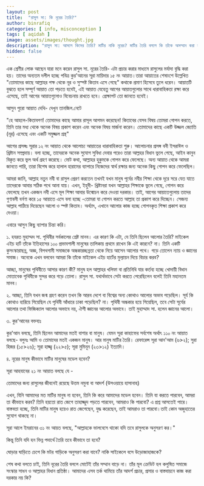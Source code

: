```yaml
---
layout: post
title:  "রাসুল সা: কি নূরের তৈরি?"
author: binrafiq
categories: [ info, misconception ]
tags: [ aqidah ]
image: assets/images/thought.jpg
description: "রাসুল সা: আসলে কিসের তৈরি? মাটির নাকি নূরের? মাটির তৈরি বললে কি তাঁকে অসম্মান করা হয়?"
hidden: false
---
```


এক শ্রেণীর লোক আছেন যারা মনে করেন রাসুল সা. নূরের তৈরি- এটা প্রচার করার মাধ্যমে রাসুলের মর্যাদা বৃদ্ধি করা হয়। তাদের অন্যতম দলীল হচ্ছে পবিত্র কুর'আনের সূরা মায়িদার ১৫ নং আয়াত।তারা আয়াতের শেষাংশে উল্লেখিত "তোমাদের কাছে আল্লাহর পক্ষ থেকে নূর ও সুস্পষ্ট কিতাব এসে গেছে" কথাকে প্রমাণ হিসেবে তুলে ধরেন। আয়াতটি বুঝতে হলে সম্পূর্ণ আয়াত তো পড়তে হবেই, এই আয়াত যেহেতু আগের আয়াতগুলোর সাথে ধারাবাহিকতা রক্ষা করে এসেছে, তাই আগের আয়াতগুলোও বিবেচনায় রাখতে হবে। প্রেক্ষাপট তো জানতে হবেই।

আসুন পুরো আয়াত দেখি- দেখুন তানজিল.নেটে

"হে আহলে-কিতাবগণ! তোমাদের কাছে আমার রাসূল আগমন করেছেন! কিতাবের যেসব বিষয় তোমরা গোপন করতে, তিনি তার মধ্য থেকে অনেক বিষয় প্রকাশ করেন এবং অনেক বিষয় মার্জনা করেন। তোমাদের কাছে একটি উজ্জল জ্যোতি  (নূর) এসেছে এবং একটি সমুজ্জল গ্রন্থ" 

আগের প্রসঙ্গঃ সূরার ১২ নং আয়াত থেকে আলোচ্য আয়াতের ধারাবাহিকতা শুরু। আলোচনার প্রসঙ্গ বনী ইসরাঈল ও খ্রিষ্টান সম্প্রদায়। বলা হচ্ছে, তাদেরকে অনেক সুযোগ সুবিধা দেবার পরেও তারা আল্লহর বিধান ভুলে গেছে, আইন কানুন বিকৃত করে ভুল অর্থ গ্রহণ করেছে। মোট কথা, আল্লাহর হুকুমকে গোপন করে ফেলেছে। অন্য আয়াত থেকে আমরা জানতে পারি, তারা বিশেষ করে হালাল হারামের ব্যাপারে নিজেদের স্বার্থ রক্ষার জন্য অনেক কিছু গোপন করে ফেলেছিল।

আমরা জানি, আল্লাহ নতুন নবী বা রাসুল প্রেরণ করতেন তখনই যখন মানুষ পূর্বের নবীর শিক্ষা থেকে দূরে সরে যেত যাতে তাদেরকে আবার সঠিক পথে আনা যায়। এখন, ইহুদী- খ্রিষ্টানরা যখন আল্লাহর শিক্ষাকে ভুলে গেছে, গোপন করে ফেলেছে তখন একজন নবী এসে মূল শিক্ষা আবার উন্মোচন করে দেওয়া দরকার। তাই, আগের আয়াতেগুলোয় তাদের গুণাবলী বর্নণা করে ১৫ আয়াতে এসে বলা হচ্ছে -তোমরা যা গোপন করতে আল্লাহ তা  প্রকাশ করে দিচ্ছেন। সেজন্য আল্লাহ পাঠিয়ে দিয়েছেন আলো ও স্পষ্ট কিতাব। 
অর্থ্যাৎ, এখানে আলোর কাজ হচ্ছে গোপনকৃত শিক্ষা প্রকাশ করে দেওয়া।

এবারে আসুন কিছু ব্যাপার চিন্তা করি।

১. হযরত মুহাম্মদ সা. পৃথিবীর সর্বকালের শ্রেষ্ট মানব। এর কারণ কি এটা, যে তিনি ছিলেন আলোর তৈরি?  মাইকেল এইচ হার্ট তাঁকে ইতিহাসের ১০০ প্রভাবশালী মানুষের তালিকায় প্রথমে রাখেন কি এই কারনে? না। তিনি একটি কুসংস্কারাছন্ন, অজ্ঞ, বিপথগামী সমাজকে অন্ধকারচ্ছন্নতা থেকে নিয়ে আসেন আলোর পথে। গড়ে তোলেন ন্যায় ও জ্ঞানের সমাজ। অনেকে এখন বলবেন আমরা কি তাঁকে মাইকেল এইচ হার্টের মুল্যায়ন দিয়ে বিচার করব?

আচ্ছা, মানুষের পৃথিবীতে আসার কারণ কী? মানুষ হল আল্লাহর খলিফা বা প্রতিনিধি যার কর্তব্য হচ্ছে খোদায়ী বিধান মোতাবেক পৃথিবীকে সুন্দর করে গড়ে তোলা। রাসুল সা. যথার্থভাবে সেটা করতে পেরেছিলেন বলেই তিনি মহানতম মানব।

২. আচ্ছা, তিনি যখন জন্ম গ্রহণ করেন তখন কি আরব দেশে বা বিশ্বের অন্য কোথাও আলোর অভাব পড়েছিল। সূর্য কি কোথাও হারিয়ে গিয়েছিল যে পৃথিবী আঁধারে ঢাকা পড়েছিল? না। পৃথিবী অন্ধকার হয়ে গিয়েছিল, তবে সেটা সূর্যের আলোর তথা ফিজিক্যাল আলোর অভাবে নয়, ঐশী জ্ঞানের আলোর অভাবে। তাই মুহাম্মাদ সা. হলেন জ্ঞানের আলো।

৩. কুর'আনের বক্তব্যঃ

কুর'আন বলছে, তিনি ছিলেন আমাদের মতই বাশার বা মানুষ। যেমন সূরা কাহাফের সর্বশেষ অর্থাৎ ১১০ নং আয়াত বলছে-  বলুনঃ আমি ও তোমাদের মতই একজন মানুষ।
আর  মানুষ মাটির তৈরি। রেফারেন্স সূরা আন'আম (৬>২); সুরা হিজর (১৫>২৬); সূরা হাজ্জ্ব (২২>৫); সূরা মুমিনূন (২৩>১২) ইত্যাদি।

৪. নূরের মানুষ কীভাবে মাটির মানুষের মডেল হবেন?

সূরা আহযাবের ২১ নং আয়াত বলছে যে -

তোমাদের জন্য রাসুলের জীবনেই রয়েছে উত্তম নমুনা বা আদর্শ (উসওয়ায়ে হাসানাহ)

এখন, যিনি আমাদের মত মাটির মানুষ না হবেন, তিনি কি করে আমাদের মডেল হবেন। তিনি যা করতে পারবেন, আমরা তা কীভাবে করব? তিনি হয়তো রাত জেগে তাহাজ্জুদ পড়তে পারবেন, আমরাও কি পারবো? এ প্রশ্ন আসতেই পারে। বাস্তবতা হচ্ছে, তিনি মাটির মানুষ হয়েও রাত জেগেছেন, যুদ্ধ করেছেন, তাই আমরাও তা পারবো।তাই কোন অজুহাতের সুযোগ থাকছে না।

সূরা আলে ইমরানের ৩১ নং আয়ত বলছে, "আল্লাহকে ভালবেসে থাকো যদি তবে রাসুলকে অনুসরণ কর।"

কিন্তু তিনি যদি হন ভিন্ন পদার্থে তৈরি তবে কীভাবে তা হবে?

ঘোড়ার ঘাড়িতে চেপে কি মটর গাড়িকে অনুসরণ করা যাবে? নাকি সাইকেলে বসে উড়োজাহাজকে?

শেষ কথা বলতে চাই, তিনি নূরের তৈরি বললে মোটেই তাঁর সম্মান বাড়ে না। তাঁর মূল ক্রেডিট হল কলুষিত সমাজে সংস্কার সাধন ও আল্লাহর বিধান প্রতিষ্ঠা। আমাদের এসব তর্ক থামিয়ে তাঁর আদর্শ প্রচার, প্রসার ও বাস্তবায়নে কাজ করা দরকার নয় কি?

